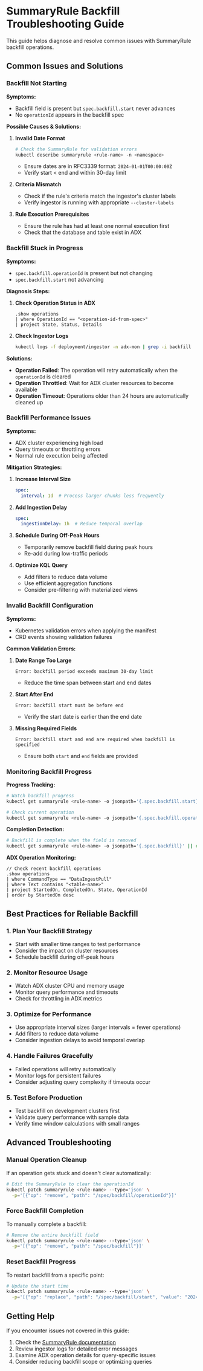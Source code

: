 # SummaryRule Backfill Troubleshooting Guide

This guide helps diagnose and resolve common issues with SummaryRule backfill operations.

## Common Issues and Solutions

### Backfill Not Starting

**Symptoms:**
- Backfill field is present but `spec.backfill.start` never advances
- No `operationId` appears in the backfill spec

**Possible Causes & Solutions:**

1. **Invalid Date Format**
   ```bash
   # Check the SummaryRule for validation errors
   kubectl describe summaryrule <rule-name> -n <namespace>
   ```
   - Ensure dates are in RFC3339 format: `2024-01-01T00:00:00Z`
   - Verify start < end and within 30-day limit

2. **Criteria Mismatch**
   - Check if the rule's criteria match the ingestor's cluster labels
   - Verify ingestor is running with appropriate `--cluster-labels`

3. **Rule Execution Prerequisites**
   - Ensure the rule has had at least one normal execution first
   - Check that the database and table exist in ADX

### Backfill Stuck in Progress

**Symptoms:**
- `spec.backfill.operationId` is present but not changing
- `spec.backfill.start` not advancing

**Diagnosis Steps:**

1. **Check Operation Status in ADX**
   ```kql
   .show operations
   | where OperationId == "<operation-id-from-spec>"
   | project State, Status, Details
   ```

2. **Check Ingestor Logs**
   ```bash
   kubectl logs -f deployment/ingestor -n adx-mon | grep -i backfill
   ```

**Solutions:**

- **Operation Failed**: The operation will retry automatically when the `operationId` is cleared
- **Operation Throttled**: Wait for ADX cluster resources to become available
- **Operation Timeout**: Operations older than 24 hours are automatically cleaned up

### Backfill Performance Issues

**Symptoms:**
- ADX cluster experiencing high load
- Query timeouts or throttling errors
- Normal rule execution being affected

**Mitigation Strategies:**

1. **Increase Interval Size**
   ```yaml
   spec:
     interval: 1d  # Process larger chunks less frequently
   ```

2. **Add Ingestion Delay**
   ```yaml
   spec:
     ingestionDelay: 1h  # Reduce temporal overlap
   ```

3. **Schedule During Off-Peak Hours**
   - Temporarily remove backfill field during peak hours
   - Re-add during low-traffic periods

4. **Optimize KQL Query**
   - Add filters to reduce data volume
   - Use efficient aggregation functions
   - Consider pre-filtering with materialized views

### Invalid Backfill Configuration

**Symptoms:**
- Kubernetes validation errors when applying the manifest
- CRD events showing validation failures

**Common Validation Errors:**

1. **Date Range Too Large**
   ```
   Error: backfill period exceeds maximum 30-day limit
   ```
   - Reduce the time span between start and end dates

2. **Start After End**
   ```
   Error: backfill start must be before end
   ```
   - Verify the start date is earlier than the end date

3. **Missing Required Fields**
   ```
   Error: backfill start and end are required when backfill is specified
   ```
   - Ensure both `start` and `end` fields are provided

### Monitoring Backfill Progress

**Progress Tracking:**
```bash
# Watch backfill progress
kubectl get summaryrule <rule-name> -o jsonpath='{.spec.backfill.start}' -w

# Check current operation
kubectl get summaryrule <rule-name> -o jsonpath='{.spec.backfill.operationId}'
```

**Completion Detection:**
```bash
# Backfill is complete when the field is removed
kubectl get summaryrule <rule-name> -o jsonpath='{.spec.backfill}' || echo "Backfill complete"
```

**ADX Operation Monitoring:**
```kql
// Check recent backfill operations
.show operations
| where CommandType == "DataIngestPull"
| where Text contains "<table-name>"
| project StartedOn, CompletedOn, State, OperationId
| order by StartedOn desc
```

## Best Practices for Reliable Backfill

### 1. Plan Your Backfill Strategy
- Start with smaller time ranges to test performance
- Consider the impact on cluster resources
- Schedule backfill during off-peak hours

### 2. Monitor Resource Usage
- Watch ADX cluster CPU and memory usage
- Monitor query performance and timeouts
- Check for throttling in ADX metrics

### 3. Optimize for Performance
- Use appropriate interval sizes (larger intervals = fewer operations)
- Add filters to reduce data volume
- Consider ingestion delays to avoid temporal overlap

### 4. Handle Failures Gracefully
- Failed operations will retry automatically
- Monitor logs for persistent failures
- Consider adjusting query complexity if timeouts occur

### 5. Test Before Production
- Test backfill on development clusters first
- Validate query performance with sample data
- Verify time window calculations with small ranges

## Advanced Troubleshooting

### Manual Operation Cleanup
If an operation gets stuck and doesn't clear automatically:

```bash
# Edit the SummaryRule to clear the operationId
kubectl patch summaryrule <rule-name> --type='json' \
  -p='[{"op": "remove", "path": "/spec/backfill/operationId"}]'
```

### Force Backfill Completion
To manually complete a backfill:

```bash
# Remove the entire backfill field
kubectl patch summaryrule <rule-name> --type='json' \
  -p='[{"op": "remove", "path": "/spec/backfill"}]'
```

### Reset Backfill Progress
To restart backfill from a specific point:

```bash
# Update the start time
kubectl patch summaryrule <rule-name> --type='json' \
  -p='[{"op": "replace", "path": "/spec/backfill/start", "value": "2024-01-15T00:00:00Z"}]'
```

## Getting Help

If you encounter issues not covered in this guide:

1. Check the [SummaryRule documentation](../crds.md#summaryrule)
2. Review ingestor logs for detailed error messages
3. Examine ADX operation details for query-specific issues
4. Consider reducing backfill scope or optimizing queries
